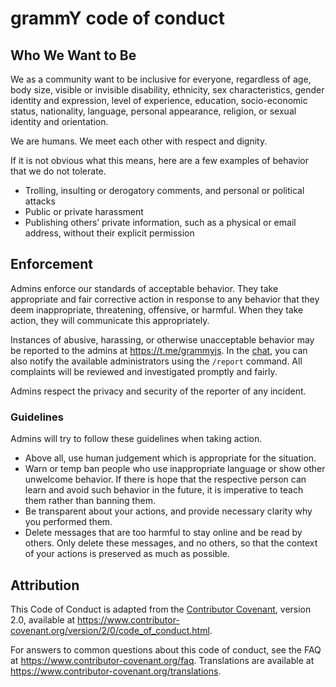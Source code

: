 # grammY code of conduct

## Who We Want to Be

We as a community want to be inclusive for everyone, regardless of age, body size, visible or invisible disability, ethnicity, sex characteristics, gender identity and expression, level of experience, education, socio-economic status, nationality, language, personal appearance, religion, or sexual identity and orientation.

We are humans.
We meet each other with respect and dignity.

If it is not obvious what this means, here are a few examples of behavior that we do not tolerate.

- Trolling, insulting or derogatory comments, and personal or political attacks
- Public or private harassment
- Publishing others’ private information, such as a physical or email
  address, without their explicit permission

## Enforcement

Admins enforce our standards of acceptable behavior.
They take appropriate and fair corrective action in response to any behavior that they deem inappropriate, threatening, offensive, or harmful.
When they take action, they will communicate this appropriately.

Instances of abusive, harassing, or otherwise unacceptable behavior may be reported to the admins at <https://t.me/grammyjs>.
In the [chat](https://t.me/grammyjs), you can also notify the available administrators using the `/report` command.
All complaints will be reviewed and investigated promptly and fairly.

Admins respect the privacy and security of the reporter of any incident.

### Guidelines

Admins will try to follow these guidelines when taking action.

- Above all, use human judgement which is appropriate for the situation.
- Warn or temp ban people who use inappropriate language or show other unwelcome behavior.
  If there is hope that the respective person can learn and avoid such behavior in the future, it is imperative to teach them rather than banning them.
- Be transparent about your actions, and provide necessary clarity why you performed them.
- Delete messages that are too harmful to stay online and be read by others.
  Only delete these messages, and no others, so that the context of your actions is preserved as much as possible.

## Attribution

This Code of Conduct is adapted from the [Contributor Covenant](https://www.contributor-covenant.org), version 2.0, available at <https://www.contributor-covenant.org/version/2/0/code_of_conduct.html>.

For answers to common questions about this code of conduct, see the FAQ at <https://www.contributor-covenant.org/faq>.
Translations are available at <https://www.contributor-covenant.org/translations>.
